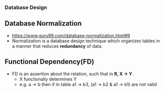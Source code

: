 ### Database Design
## Database Normalization
- https://www.guru99.com/database-normalization.html#9
- Normalization is a database design technique which organizes tables in a manner that reduces **redundancy** of data.
## Functional Dependency(FD)
- FD is an assertion about the relation, such that in **R, X → Y**.
  - X functionally determines Y
  - e.g. a → b   then if in table a1 → b3, (a1 → b2 & a1 → b1) are not valid
